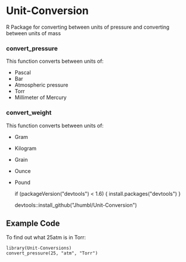 # Unit-Conversion
R Package for converting between units of pressure and converting between units of mass

### convert_pressure
This function converts between units of:
* Pascal
* Bar
* Atmospheric pressure
* Torr
* Millimeter of Mercury

### convert_weight
This function converts between units of:
* Gram
* Kilogram
* Grain
* Ounce
* Pound

    if (packageVersion("devtools") < 1.6) {
            install.packages("devtools")
    }

    devtools::install_github("Jhumbl/Unit-Conversion")

## Example Code
To find out what 25atm is in Torr:

    library(Unit-Conversions)
    convert_pressure(25, "atm", "Torr")
